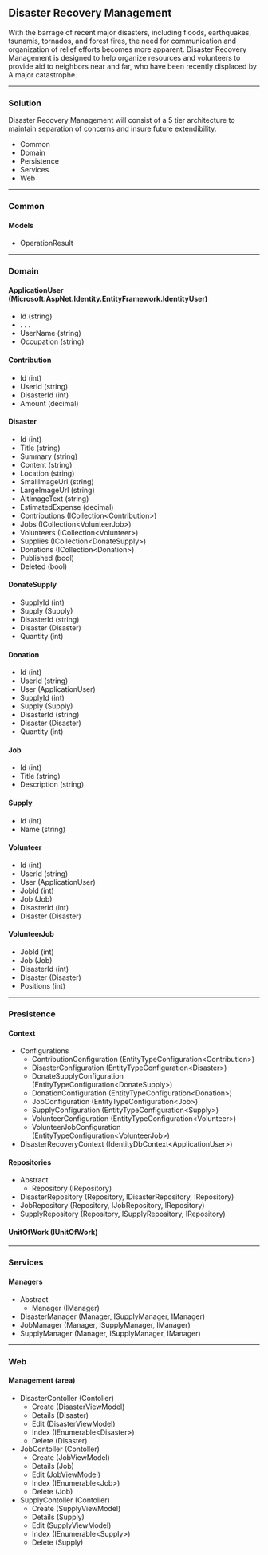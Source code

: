 ## Disaster Recovery Management

With the barrage of recent major disasters, including floods, earthquakes, tsunamis, tornados, and forest fires, the need for communication and organization of relief efforts becomes more apparent. Disaster Recovery Management is designed to help organize resources and volunteers to provide aid to neighbors near and far, who have been recently displaced by A major catastrophe.

---

### Solution

Disaster Recovery Management will consist of a 5 tier architecture to maintain separation of concerns and insure future extendibility.
 
- Common
- Domain
- Persistence 
- Services
- Web 

---

### Common

#### Models 
- OperationResult

---

### Domain

#### ApplicationUser (Microsoft.AspNet.Identity.EntityFramework.IdentityUser)
- Id (string)
- . . .
- UserName (string)
- Occupation (string)

#### Contribution
- Id (int)
- UserId (string)
- DisasterId (int)
- Amount (decimal)

#### Disaster
- Id (int)
- Title (string)
- Summary (string)
- Content (string)
- Location (string)
- SmallImageUrl (string)
- LargeImageUrl (string)
- AltImageText (string)
- EstimatedExpense (decimal)  
- Contributions (ICollection&lt;Contribution&gt;)
- Jobs (ICollection&lt;VolunteerJob&gt;)
- Volunteers (ICollection&lt;Volunteer&gt;)
- Supplies (ICollection&lt;DonateSupply&gt;)
- Donations (ICollection&lt;Donation&gt;)
- Published (bool)
- Deleted (bool)

#### DonateSupply
- SupplyId (int)
- Supply (Supply)
- DisasterId (string)
- Disaster (Disaster)
- Quantity (int)

#### Donation
- Id (int)
- UserId (string)
- User (ApplicationUser)
- SupplyId (int)
- Supply (Supply)
- DisasterId (string)
- Disaster (Disaster)
- Quantity (int)

#### Job
- Id (int)
- Title (string)
- Description (string)

#### Supply
- Id (int)
- Name (string)

#### Volunteer
- Id (int)
- UserId (string)
- User (ApplicationUser)
- JobId (int)
- Job (Job)
- DisasterId (int)
- Disaster (Disaster)

#### VolunteerJob
- JobId (int)
- Job (Job)
- DisasterId (int)
- Disaster (Disaster)
- Positions (int)

---

### Presistence

#### Context
- Configurations
	- ContributionConfiguration (EntityTypeConfiguration&lt;Contribution&gt;)
	- DisasterConfiguration (EntityTypeConfiguration&lt;Disaster&gt;)
	- DonateSupplyConfiguration (EntityTypeConfiguration&lt;DonateSupply&gt;)
	- DonationConfiguration (EntityTypeConfiguration&lt;Donation&gt;)
	- JobConfiguration (EntityTypeConfiguration&lt;Job&gt;)
	- SupplyConfiguration (EntityTypeConfiguration&lt;Supply&gt;)
	- VolunteerConfiguration (EntityTypeConfiguration&lt;Volunteer&gt;)
	- VolunteerJobConfiguration (EntityTypeConfiguration&lt;VolunteerJob&gt;)
- DisasterRecoveryContext (IdentityDbContext&lt;ApplicationUser&gt;)

#### Repositories
- Abstract
	- Repository (IRepository)
- DisasterRepository (Repository, IDisasterRepository, IRepository)
- JobRepository (Repository, IJobRepository, IRepository)
- SupplyRepository (Repository, ISupplyRepository, IRepository)

#### UnitOfWork (IUnitOfWork)

---

### Services

#### Managers
- Abstract
	- Manager (IManager)
- DisasterManager (Manager, ISupplyManager, IManager)
- JobManager (Manager, ISupplyManager, IManager)
- SupplyManager (Manager, ISupplyManager, IManager)

---

### Web

#### Management (area)

- DisasterContoller (Contoller)
	- Create (DisasterViewModel)
	- Details (Disaster)
	- Edit (DisasterViewModel)
	- Index (IEnumerable&lt;Disaster&gt;)
	- Delete (Disaster)
- JobContoller (Contoller)
	- Create (JobViewModel)
	- Details (Job)
	- Edit (JobViewModel)
	- Index (IEnumerable&lt;Job&gt;)
	- Delete (Job)
- SupplyContoller (Contoller)
	- Create (SupplyViewModel)
	- Details (Supply)
	- Edit (SupplyViewModel)
	- Index (IEnumerable&lt;Supply&gt;)
	- Delete (Supply)
